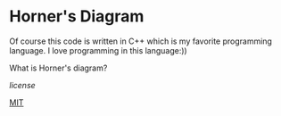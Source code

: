 # Horner's Diagram
Of course this code is written in C++ which is my favorite programming language. I love programming in this language:))

What is Horner's diagram?

*license*

[MIT](https://choosealicense.com/licenses/mit/)
